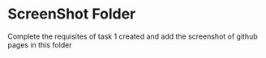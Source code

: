 # ScreenShot Folder

Complete the requisites of task 1 created and add the screenshot of github pages in this folder
